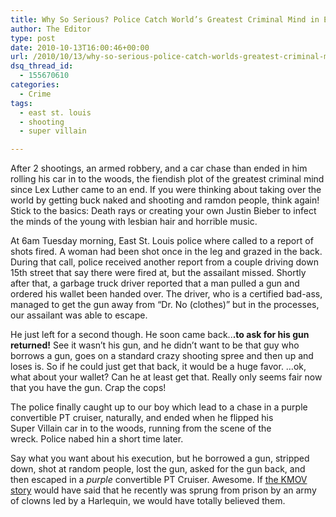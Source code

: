 ```yaml
---
title: Why So Serious? Police Catch World’s Greatest Criminal Mind in East St. Louis
author: The Editor
type: post
date: 2010-10-13T16:00:46+00:00
url: /2010/10/13/why-so-serious-police-catch-worlds-greatest-criminal-mind-in-east-st-louis/
dsq_thread_id:
  - 155670610
categories:
  - Crime
tags:
  - east st. louis
  - shooting
  - super villain

---
```

<p style="text-align: left;">
  <a href="http://media.punchingkitty.com/wordpress/2010/10/joker-gun.jpeg"><img class="aligncenter size-full wp-image-7301" title="joker-gun" src="http://media.punchingkitty.com/wordpress/2010/10/joker-gun.jpeg?filter=resize&w=600" alt="" /></a>After 2 shootings, an armed robbery, and a car chase than ended in him rolling his car in to the woods, the fiendish plot of the greatest criminal mind since Lex Luther came to an end. If you were thinking about taking over the world by getting buck naked and shooting and ramdon people, think again! Stick to the basics: Death rays or creating your own Justin Bieber to infect the minds of the young with lesbian hair and horrible music.
</p>

At 6am Tuesday morning, East St. Louis police where called to a report of shots fired. A woman had been shot once in the leg and grazed in the back. During that call, police received another report from a couple driving down 15th street that say there were fired at, but the assailant missed. Shortly after that, a garbage truck driver reported that a man pulled a gun and ordered his wallet been handed over. The driver, who is a certified bad-ass, managed to get the gun away from &#8220;Dr. No (clothes)&#8221; but in the processes, our assailant was able to escape.

He just left for a second though. He soon came back..**.to ask for his gun returned!** See it wasn&#8217;t his gun, and he didn&#8217;t want to be that guy who borrows a gun, goes on a standard crazy shooting spree and then up and loses is. So if he could just get that back, it would be a huge favor. &#8230;ok, what about your wallet? Can he at least get that. Really only seems fair now that you have the gun. Crap the cops!

The police finally caught up to our boy which lead to a chase in a purple convertible PT cruiser, naturally, and ended when he flipped his Super Villain car in to the woods, running from the scene of the wreck. Police nabed hin a short time later.

Say what you want about his execution, but he borrowed a gun, stripped down, shot at random people, lost the gun, asked for the gun back, and then escaped in a _purple_ convertible PT Cruiser. Awesome. If <a href="http://www.kmov.com/news/local/High-speed-chase-ends-in-Metro-East-104762779.html" target="_blank">the KMOV story</a> would have said that he recently was sprung from prison by an army of clowns led by a Harlequin, we would have totally believed them.